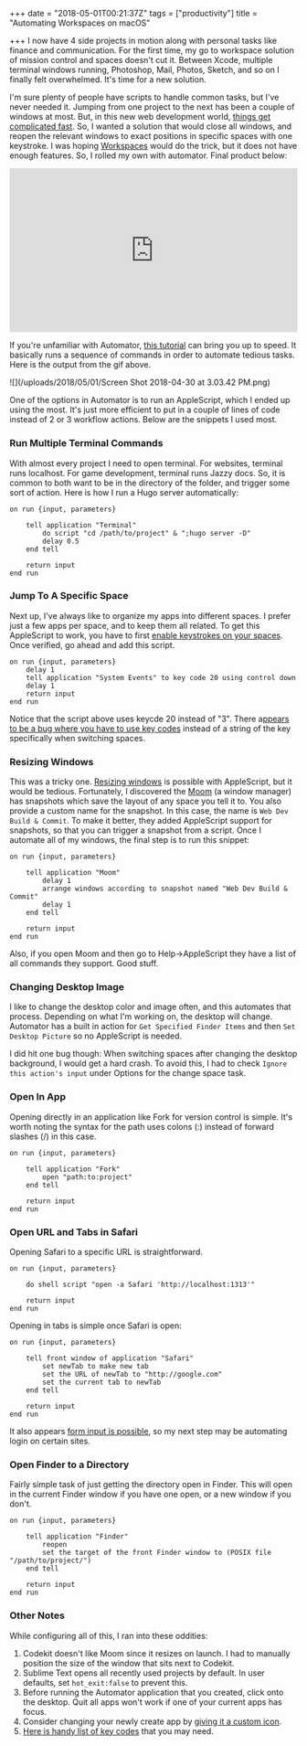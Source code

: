 +++
date = "2018-05-01T00:21:37Z"
tags = ["productivity"]
title = "Automating Workspaces on macOS"

+++
I now have 4 side projects in motion along with personal tasks like finance and communication. For the first time, my go to workspace solution of mission control and spaces doesn't cut it. Between Xcode, multiple terminal windows running, Photoshop, Mail, Photos, Sketch, and so on I finally felt overwhelmed. It's time for a new solution.

<!--more-->

I'm sure plenty of people have scripts to handle common tasks, but I've never needed it. Jumping from one project to the next has been a couple of windows at most. But, in this new web development world, [things get complicated fast](http://ryancampbell.blog/blog/a-lot-changes-in-six-years/). So, I wanted a solution that would close all windows, and reopen the relevant windows to exact positions in specific spaces with one keystroke. I was hoping [Workspaces](http://www.apptorium.com/workspaces) would do the trick, but it does not have enough features. So, I rolled my own with automator. Final product below:

<div style='position:relative;padding-bottom:57%'><iframe src='https://gfycat.com/ifr/WanJoyousAmericanalligator' frameborder='0' scrolling='no' width='100%' height='100%' style='position:absolute;top:0;left:0;' allowfullscreen></iframe></div>


If you're unfamiliar with Automator, [this tutorial](https://www.raywenderlich.com/58986/automator-for-mac-tutorial-and-examples) can bring you up to speed. It basically runs a sequence of commands in order to automate tedious tasks. Here is the output from the gif above.

![](/uploads/2018/05/01/Screen Shot 2018-04-30 at 3.03.42 PM.png)

One of the options in Automator is to run an AppleScript, which I ended up using the most. It's just more efficient to put in a couple of lines of code instead of 2 or 3 workflow actions. Below are the snippets I used most.

### Run Multiple Terminal Commands

With almost every project I need to open terminal. For websites, terminal runs localhost. For game development, terminal runs Jazzy docs. So, it is common to both want to be in the directory of the folder, and trigger some sort of action. Here is how I run a Hugo server automatically:

    on run {input, parameters}
    	
    	tell application "Terminal"
    		do script "cd /path/to/project" & ";hugo server -D"
    		delay 0.5
    	end tell
    	
    	return input
    end run

### Jump To A Specific Space

Next up, I've always like to organize my apps into different spaces. I prefer just a few apps per space, and to keep them all related. To get this AppleScript to work, you have to first [enable keystrokes on your spaces](http://osxdaily.com/2011/09/06/switch-between-desktops-spaces-faster-in-os-x-with-control-keys/). Once verified, go ahead and add this script.

    on run {input, parameters}
    	delay 1
    	tell application "System Events" to key code 20 using control down
    	delay 1
    	return input
    end run

Notice that the script above uses keycde 20 instead of "3". There a[ppears to be a bug where you have to use key codes](https://discussions.apple.com/thread/7891341) instead of a string of the key specifically when switching spaces.

### Resizing Windows

This was a tricky one. [Resizing windows](https://www.labnol.org/software/resize-mac-windows-to-specific-size/28345/) is possible with AppleScript, but it would be tedious. Fortunately, I discovered the [Moom](https://manytricks.com/moom/) (a window manager) has snapshots which save the layout of any space you tell it to. You also provide a custom name for the snapshot. In this case, the name is `Web Dev Build & Commit`. To make it better, they added AppleScript support for snapshots, so that you can trigger a snapshot from a script. Once I automate all of my windows, the final step is to run this snippet:

    on run {input, parameters}
    	
    	tell application "Moom"
    		delay 1
    		arrange windows according to snapshot named "Web Dev Build & Commit"
    		delay 1
    	end tell
    	
    	return input
    end run

Also, if you open Moom and then go to Help->AppleScript they have a list of all commands they support. Good stuff.

### Changing Desktop Image

I like to change the desktop color and image often, and this automates that process. Depending on what I'm working on, the desktop will change. Automator has a built in action for `Get Specified Finder Items` and then `Set Desktop Picture` so no AppleScript is needed.

I did hit one bug though: When switching spaces after changing the desktop background, I would get a hard crash. To avoid this, I had to check `Ignore this action's input` under Options for the change space task.

### Open In App

Opening directly in an application like Fork for version control is simple. It's worth noting the syntax for the path uses colons (:) instead of forward slashes (/) in this case.

    on run {input, parameters}
    	
    	tell application "Fork"
    		open "path:to:project"
    	end tell
    	
    	return input
    end run

### Open URL and Tabs in Safari

Opening Safari to a specific URL is straightforward.

    on run {input, parameters}
    	
    	do shell script "open -a Safari 'http://localhost:1313'"
    	
    	return input
    end run

Opening in tabs is simple once Safari is open:

    on run {input, parameters}
    	
    	tell front window of application "Safari"
    		set newTab to make new tab
    		set the URL of newTab to "http://google.com"
    		set the current tab to newTab
    	end tell
    	
    	return input
    end run

It also appears [form input is possible](http://www.cubemg.com/how-to-fill-out-forms-on-websites-with-applescript/), so my next step may be automating login on certain sites.

### Open Finder to a Directory

Fairly simple task of just getting the directory open in Finder. This will open in the current Finder window if you have one open, or a new window if you don't.

    on run {input, parameters}
    	
    	tell application "Finder"
    		reopen
    		set the target of the front Finder window to (POSIX file "/path/to/project/")
    	end tell
    	
    	return input
    end run

### Other Notes

While configuring all of this, I ran into these oddities:

1. Codekit doesn't like Moom since it resizes on launch. I had to manually position the size of the window that sits next to Codekit.
2. Sublime Text opens all recently used projects by default. In user defaults, set `hot_exit:false` to prevent this.
3. Before running the Automator application that you created, click onto the desktop. Quit all apps won't work if one of your current apps has focus.
4. Consider changing your newly create app by [giving it a custom icon](http://www.idownloadblog.com/2016/06/20/customizing-app-icons-on-mac-os-x-el-capitan/ ).
5. [Here is handy list of key codes](https://eastmanreference.com/complete-list-of-applescript-key-codes/) that you may need.